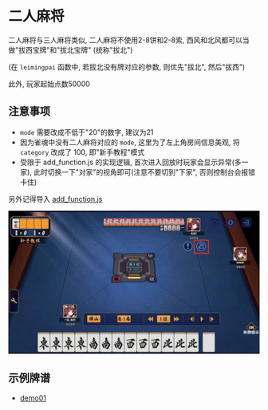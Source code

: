 # 二人麻将

二人麻将与三人麻将类似, 二人麻将不使用2-8饼和2-8索, 西风和北风都可以当做"拔西宝牌"和"拔北宝牌" (统称"拔北")

(在 `leimingpai` 函数中, 若拔北没有牌对应的参数, 则优先"拔北", 然后"拔西")

此外, 玩家起始点数50000

## 注意事项

- `mode` 需要改成不低于"20"的数字, 建议为21
- 因为雀魂中没有二人麻将对应的 `mode`, 这里为了左上角房间信息美观, 将 `category` 改成了 100, 即"新手教程"模式
- 受限于 add_function.js 的实现逻辑, 首次进入回放时玩家会显示异常(多一家), 
  此时切换一下"对家"的视角即可(注意不要切到"下家", 否则控制台会报错卡住)

另外记得导入 [add_function.js](../../../add_function.js)

![pic/image01.jpg](pic/image01.jpg)

## 示例牌谱

- [demo01](demo01.js)
